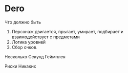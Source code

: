 # Dero

Что должно быть
1. Персонаж двигается, прыгает, умирает, подбирает и взаимодействует с предметами
2. Логика уровней
3. Сбор очков.


Несколько Секунд Геймплея


Риски
Никаких
